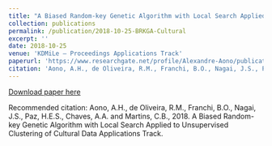 ```yaml
---
title: "A Biased Random-key Genetic Algorithm with Local Search Applied to Unsupervised Clustering of Cultural Data "
collection: publications
permalink: /publication/2018-10-25-BRKGA-Cultural
excerpt: ''
date: 2018-10-25
venue: 'KDMiLe – Proceedings Applications Track'
paperurl: 'https://www.researchgate.net/profile/Alexandre-Aono/publication/330325486_A_Biased_Random-key_Genetic_Algorithm_with_Local_Search_Applied_to_Unsupervised_Clustering_of_Cultural_Data/links/5c39205692851c22a36e4535/A-Biased-Random-key-Genetic-Algorithm-with-Local-Search-Applied-to-Unsupervised-Clustering-of-Cultural-Data.pdf'
citation: 'Aono, A.H., de Oliveira, R.M., Franchi, B.O., Nagai, J.S., Paz, H.E.S., Chaves, A.A. and Martins, C.B., 2018. A Biased Random-key Genetic Algorithm with Local Search Applied to Unsupervised Clustering of Cultural Data Applications Track.'
---
```


[Download paper here](https://www.researchgate.net/profile/Alexandre-Aono/publication/330325486_A_Biased_Random-key_Genetic_Algorithm_with_Local_Search_Applied_to_Unsupervised_Clustering_of_Cultural_Data/links/5c39205692851c22a36e4535/A-Biased-Random-key-Genetic-Algorithm-with-Local-Search-Applied-to-Unsupervised-Clustering-of-Cultural-Data.pdf)

Recommended citation: Aono, A.H., de Oliveira, R.M., Franchi, B.O., Nagai, J.S., Paz, H.E.S., Chaves, A.A. and Martins, C.B., 2018. A Biased Random-key Genetic Algorithm with Local Search Applied to Unsupervised Clustering of Cultural Data Applications Track.
